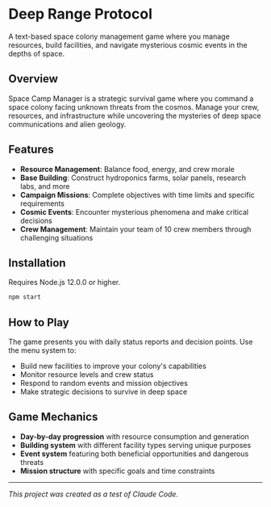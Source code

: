 # Deep Range Protocol

A text-based space colony management game where you manage resources, build facilities, and navigate mysterious cosmic events in the depths of space.

## Overview

Space Camp Manager is a strategic survival game where you command a space colony facing unknown threats from the cosmos. Manage your crew, resources, and infrastructure while uncovering the mysteries of deep space communications and alien geology.

## Features

- **Resource Management**: Balance food, energy, and crew morale
- **Base Building**: Construct hydroponics farms, solar panels, research labs, and more
- **Campaign Missions**: Complete objectives with time limits and specific requirements  
- **Cosmic Events**: Encounter mysterious phenomena and make critical decisions
- **Crew Management**: Maintain your team of 10 crew members through challenging situations

## Installation

Requires Node.js 12.0.0 or higher.

```bash
npm start
```

## How to Play

The game presents you with daily status reports and decision points. Use the menu system to:

- Build new facilities to improve your colony's capabilities
- Monitor resource levels and crew status
- Respond to random events and mission objectives
- Make strategic decisions to survive in deep space

## Game Mechanics

- **Day-by-day progression** with resource consumption and generation
- **Building system** with different facility types serving unique purposes
- **Event system** featuring both beneficial opportunities and dangerous threats
- **Mission structure** with specific goals and time constraints

---

*This project was created as a test of Claude Code.*